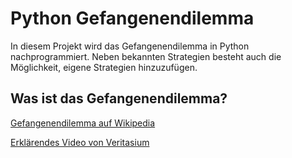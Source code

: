 # Python Gefangenendilemma
In diesem Projekt wird das Gefangenendilemma in Python nachprogrammiert. Neben bekannten Strategien besteht auch die Möglichkeit, eigene Strategien hinzuzufügen.

## Was ist das Gefangenendilemma?

[Gefangenendilemma auf Wikipedia](https://de.wikipedia.org/wiki/Gefangenendilemma)

[Erklärendes Video von Veritasium](https://www.youtube.com/watch?v=mScpHTIi-kM)



